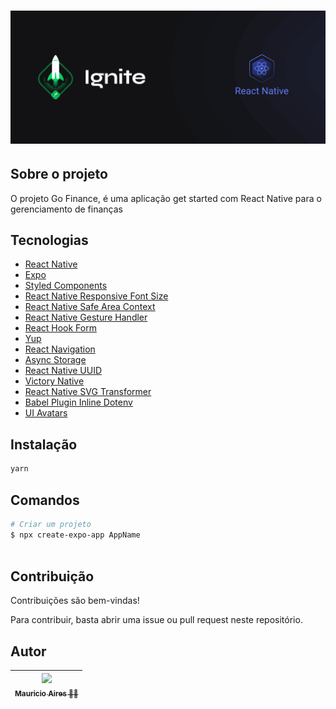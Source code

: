 # ![Cover](.github/assets/cover-react-native.png)

## Sobre o projeto

O projeto Go Finance, é uma aplicação get started com React Native para o gerenciamento de finanças

## Tecnologias

- [React Native](https://reactnative.dev/)
- [Expo](https://expo.dev/)
- [Styled Components](https://styled-components.com/docs/basics)
- [React Native Responsive Font Size](https://www.npmjs.com/package/react-native-responsive-fontsize)
- [React Native Safe Area Context](https://github.com/th3rdwave/react-native-safe-area-context)
- [React Native Gesture Handler](https://www.npmjs.com/package/react-native-gesture-handler)
- [React Hook Form](https://www.react-hook-form.com/)
- [Yup](https://github.com/jquense/yup)
- [React Navigation](https://reactnavigation.org/)
- [Async Storage](https://docs.expo.dev/versions/latest/sdk/async-storage/)
- [React Native UUID](https://github.com/eugenehp/react-native-uuid)
- [Victory Native](https://www.npmjs.com/package/victory-native)
- [React Native SVG Transformer](https://www.npmjs.com/package/react-native-svg-transformer?activeTab)
- [Babel Plugin Inline Dotenv](https://www.npmjs.com/package/babel-plugin-inline-dotenv)
- [UI Avatars](https://ui-avatars.com/)

## Instalação

```sh
yarn
```

## Comandos

```bash
# Criar um projeto
$ npx create-expo-app AppName



```

## Contribuição

Contribuições são bem-vindas!

Para contribuir, basta abrir uma issue ou pull request neste repositório.

## Autor

| [<img loading="lazy" src="https://github.com/MauricioAires.png" width=115><br><sub>Mauricio Aires 👋🏽</sub>](https://github.com/MauricioAires) |
| :-------------------------------------------------------------------------------------------------------------------------------------------: |
